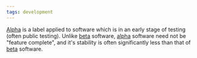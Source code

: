 ```yaml
---
tags: development
---
```


[Alpha](/wiki/Alpha) is a label applied to software which is in an early stage of testing (often public testing). Unlike [beta](/wiki/beta) software, [alpha](/wiki/alpha) software need not be "feature complete", and it's stability is often significantly less than that of [beta](/wiki/beta) software.
